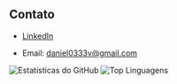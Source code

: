<!--
## Projetos
- [Projeto 1](link-para-seu-projeto-1) - Breve descrição do projeto.
- [Projeto 2](link-para-seu-projeto-2) - Breve descrição do projeto.
  -->

## Contato
- [LinkedIn]([https://www.linkedin.com/seu-perfil](https://www.linkedin.com/in/daniel-oliveira-aba552251?utm_source=share&utm_campaign=share_via&utm_content=profile&utm_medium=android_app))
<!--- [Website](https://www.seu-site.com)-->
- Email: daniel0333v@gmail.com

<div>
        <img src="https://github-readme-stats.vercel.app/api?username=DDaanieloliv&show_icons=true&count_private=true&hide=prs&theme=radical" alt="Estatísticas do GitHub">
        <img src="https://github-readme-stats.vercel.app/api/top-langs/?username=DDaanieloliv&layout=compact&theme=radical" alt="Top Linguagens">
</div>
 
